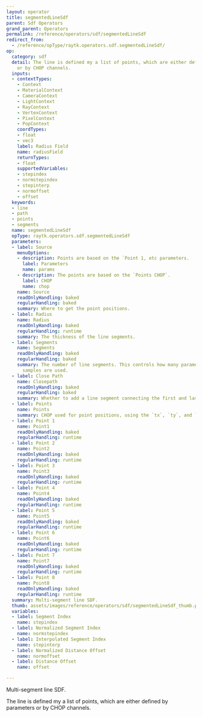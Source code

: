 ```yaml
---
layout: operator
title: segmentedLineSdf
parent: Sdf Operators
grand_parent: Operators
permalink: /reference/operators/sdf/segmentedLineSdf
redirect_from:
  - /reference/opType/raytk.operators.sdf.segmentedLineSdf/
op:
  category: sdf
  detail: The line is defined my a list of points, which are either defined by parameters
    or by CHOP channels.
  inputs:
  - contextTypes:
    - Context
    - MaterialContext
    - CameraContext
    - LightContext
    - RayContext
    - VertexContext
    - PixelContext
    - PopContext
    coordTypes:
    - float
    - vec3
    label: Radius Field
    name: radiusField
    returnTypes:
    - float
    supportedVariables:
    - stepindex
    - normstepindex
    - stepinterp
    - normoffset
    - offset
  keywords:
  - line
  - path
  - points
  - segments
  name: segmentedLineSdf
  opType: raytk.operators.sdf.segmentedLineSdf
  parameters:
  - label: Source
    menuOptions:
    - description: Points are based on the `Point 1, etc parameters.
      label: Parameters
      name: params
    - description: The points are based on the `Points CHOP`.
      label: CHOP
      name: chop
    name: Source
    readOnlyHandling: baked
    regularHandling: baked
    summary: Where to get the point positions.
  - label: Radius
    name: Radius
    readOnlyHandling: baked
    regularHandling: runtime
    summary: The thickness of the line segments.
  - label: Segments
    name: Segments
    readOnlyHandling: baked
    regularHandling: baked
    summary: The number of line segments. This controls how many parameters or CHOP
      samples are used.
  - label: Close Path
    name: Closepath
    readOnlyHandling: baked
    regularHandling: baked
    summary: Whether to add a line segment connecting the first and last points.
  - label: Points
    name: Points
    summary: CHOP used for point positions, using the `tx`, `ty`, and `tz` channels
  - label: Point 1
    name: Point1
    readOnlyHandling: baked
    regularHandling: runtime
  - label: Point 2
    name: Point2
    readOnlyHandling: baked
    regularHandling: runtime
  - label: Point 3
    name: Point3
    readOnlyHandling: baked
    regularHandling: runtime
  - label: Point 4
    name: Point4
    readOnlyHandling: baked
    regularHandling: runtime
  - label: Point 5
    name: Point5
    readOnlyHandling: baked
    regularHandling: runtime
  - label: Point 6
    name: Point6
    readOnlyHandling: baked
    regularHandling: runtime
  - label: Point 7
    name: Point7
    readOnlyHandling: baked
    regularHandling: runtime
  - label: Point 8
    name: Point8
    readOnlyHandling: baked
    regularHandling: runtime
  summary: Multi-segment line SDF.
  thumb: assets/images/reference/operators/sdf/segmentedLineSdf_thumb.png
  variables:
  - label: Segment Index
    name: stepindex
  - label: Normalized Segment Index
    name: normstepindex
  - label: Interpolated Segment Index
    name: stepinterp
  - label: Normalized Distance Offset
    name: normoffset
  - label: Distance Offset
    name: offset

---
```



Multi-segment line SDF.

The line is defined my a list of points, which are either defined by parameters or by CHOP channels.